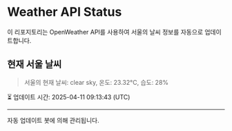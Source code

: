 
# Weather API Status

이 리포지토리는 OpenWeather API를 사용하여 서울의 날씨 정보를 자동으로 업데이트합니다.

## 현재 서울 날씨
> 서울의 현재 날씨: clear sky, 온도: 23.32°C, 습도: 28%

⏳ 업데이트 시간: 2025-04-11 09:13:43 (UTC)

---
자동 업데이트 봇에 의해 관리됩니다.
